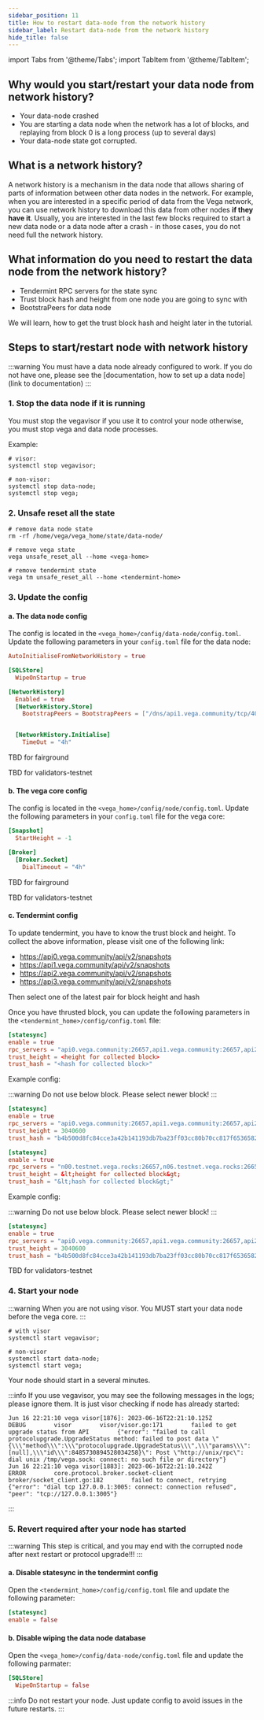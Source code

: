 ```yaml
---
sidebar_position: 11
title: How to restart data-node from the network history
sidebar_label: Restart data-node from the network history
hide_title: false
---
```

import Tabs from '@theme/Tabs';
import TabItem from '@theme/TabItem';


## Why would you start/restart your data node from network history?

- Your data-node crashed
- You are starting a data node when the network has a lot of blocks, and replaying from block 0 is a long process (up to several days) 
- Your data-node state got corrupted.

## What is a network history?

A network history is a mechanism in the data node that allows sharing of parts of information between other data nodes in the network. For example, when you are interested in a specific period of data from the Vega network, you can use network history to download this data from other nodes **if they have it**. Usually, you are interested in the last few blocks required to start a new data node or a data node after a crash - in those cases, you do not need full the network history.

## What information do you need to restart the data node from the network history?

- Tendermint RPC servers for the state sync
- Trust block hash and height from one node you are going to sync with
- BootstraPeers for data node

We will learn, how to get the trust block hash and height later in the tutorial.

## Steps to start/restart node with network history

:::warning
You must have a data node already configured to work. If you do not have one, please see the [documentation, how to set up a data node](link to documentation)
:::

### 1. Stop the data node if it is running

You must stop the vegavisor if you use it to control your node otherwise, you must stop vega and data node processes.

Example:

```shell
# visor:
systemctl stop vegavisor;

# non-visor:
systemctl stop data-node;
systemctl stop vega;
```

### 2. Unsafe reset all the state

```shell
# remove data node state
rm -rf /home/vega/vega_home/state/data-node/

# remove vega state
vega unsafe_reset_all --home <vega-home>

# remove tendermint state
vega tm unsafe_reset_all --home <tendermint-home>
```

### 3. Update the config

#### a. The data node config

The config is located in the `<vega_home>/config/data-node/config.toml`. Update the following parameters in your `config.toml` file for the data node:


<Tabs groupId="network">
<TabItem value="mainnet" label="Mainnet">


```toml
AutoInitialiseFromNetworkHistory = true

[SQLStore]
  WipeOnStartup = true

[NetworkHistory]
  Enabled = true
  [NetworkHistory.Store]
    BootstrapPeers = BootstrapPeers = ["/dns/api1.vega.community/tcp/4001/ipfs/12D3KooWDZrusS1p2XyJDbCaWkVDCk2wJaKi6tNb4bjgSHo9yi5Q","/dns/api2.vega.community/tcp/4001/ipfs/12D3KooWEH9pQd6P7RgNEpwbRyavWcwrAdiy9etivXqQZzd7Jkrh","/dns/api0.vega.community/tcp/4001/ipfs/12D3KooWAHkKJfX7rt1pAuGebP9g2BGTT5w7peFGyWd2QbpyZwaw","/dns/api7.vega.community/tcp/4001/ipfs/12D3KooWBqVQPjJur5EvjrizCyKG2d6eyCX8hxkvVXeUQHMjbWj9"]


  [NetworkHistory.Initialise]
    TimeOut = "4h"
```

</TabItem>

<TabItem value="fairground" label="Fairground">

TBD for fairground

</TabItem>

<TabItem value="validators-testnet" label="Validator testnet">

TBD for validators-testnet

</TabItem>

</Tabs>

#### b. The vega core config

The config is located in the `<vega_home>/config/node/config.toml`. Update the following parameters in your `config.toml` file for the vega core:

<Tabs groupId="network">

<TabItem value="mainnet" label="Mainnet">


```toml
[Snapshot]
  StartHeight = -1

[Broker]
  [Broker.Socket]
    DialTimeout = "4h"
```

</TabItem>

<TabItem value="fairground" label="Fairground">

TBD for fairground

</TabItem>

<TabItem value="validators-testnet" label="Validator testnet">

TBD for validators-testnet

</TabItem>

</Tabs>

#### c. Tendermint config

To update tendermint, you have to know the trust block and height. To collect the above information, please visit one of the following link:

- https://api0.vega.community/api/v2/snapshots
- https://api1.vega.community/api/v2/snapshots
- https://api2.vega.community/api/v2/snapshots
- https://api3.vega.community/api/v2/snapshots

Then select one of the latest pair for block height and hash

Once you have thrusted block, you can update the following parameters in the `<tendermint_home>/config/config.toml` file:

<Tabs groupId="network">

<TabItem value="mainnet" label="Mainnet">


```toml
[statesync]
enable = true
rpc_servers = "api0.vega.community:26657,api1.vega.community:26657,api2.vega.community:26657,api7.vega.community:26657"
trust_height = <height for collected block>
trust_hash = "<hash for collected block>"
```

Example config:

:::warning
Do not use below block. Please select newer block!
:::

```toml
[statesync]
enable = true
rpc_servers = "api0.vega.community:26657,api1.vega.community:26657,api2.vega.community:26657,api7.vega.community:26657"
trust_height = 3040600
trust_hash = "b4b500d8fc84cce3a42b141193db7ba23ff03cc80b70cc817f6536582ebd5eda"
```

</TabItem>

<TabItem value="fairground" label="Fairground">

```toml
[statesync]
enable = true
rpc_servers = "n00.testnet.vega.rocks:26657,n06.testnet.vega.rocks:26657,n07.testnet.vega.rocks:26657"
trust_height = &lt;height for collected block&gt;
trust_hash = "&lt;hash for collected block&gt;"
```

Example config:

:::warning
Do not use below block. Please select newer block!
:::

```toml
[statesync]
enable = true
rpc_servers = "api0.vega.community:26657,api1.vega.community:26657,api2.vega.community:26657,api7.vega.community:26657"
trust_height = 3040600
trust_hash = "b4b500d8fc84cce3a42b141193db7ba23ff03cc80b70cc817f6536582ebd5eda"
```



</TabItem>

<TabItem value="validators-testnet" label="Validator testnet">

TBD for validators-testnet

</TabItem>

</Tabs>

### 4. Start your node

:::warning
When you are not using visor. You MUST start your data node before the vega core.
:::

```shell
# with visor
systemctl start vegavisor;

# non-visor
systemctl start data-node;
systemctl start vega;
```

Your node should start in a several minutes.

:::info
If you use vegavisor, you may see the following messages in the logs; please ignore them. It is just visor checking if node has already started:

```log
Jun 16 22:21:10 vega visor[1876]: 2023-06-16T22:21:10.125Z        DEBUG        visor        visor/visor.go:171        failed to get upgrade status from API        {"error": "failed to call protocolupgrade.UpgradeStatus method: failed to post data \"{\\\"method\\\":\\\"protocolupgrade.UpgradeStatus\\\",\\\"params\\\":[null],\\\"id\\\":8485730894528034258}\": Post \"http://unix/rpc\": dial unix /tmp/vega.sock: connect: no such file or directory"}
Jun 16 22:21:10 vega visor[1883]: 2023-06-16T22:21:10.242Z        ERROR        core.protocol.broker.socket-client        broker/socket_client.go:182        failed to connect, retrying        {"error": "dial tcp 127.0.0.1:3005: connect: connection refused", "peer": "tcp://127.0.0.1:3005"}
```

:::

### 5. Revert required after your node has started

:::warning
This step is critical, and you may end with the corrupted node after next restart or protocol upgrade!!!
:::

#### a. Disable statesync in the tendermint config

Open the `<tendermint_home>/config/config.toml` file and update the following parameter:

```toml
[statesync]
enable = false
```

#### b. Disable wiping the data node database

Open the `<vega_home>/config/data-node/config.toml` file and update the following parmater:

```toml
[SQLStore]
  WipeOnStartup = false
```

:::info
Do not restart your node. Just update config to avoid issues in the future restarts.
:::
